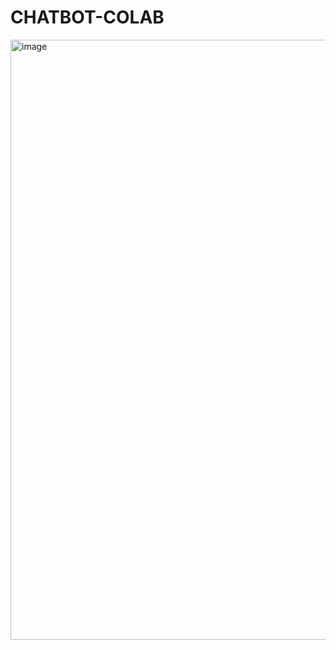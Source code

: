 # CHATBOT-COLAB

<img width="960" alt="image" src="https://user-images.githubusercontent.com/105941681/230739643-6dd7d8a1-98cc-400e-8592-d26cd88a1a2d.png">
